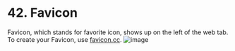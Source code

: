 # 42. Favicon
Favicon, which stands for favorite icon, shows up on the left of the web tab.   
To create your Favicon, use [favicon.cc](favicon.cc).
![image](https://user-images.githubusercontent.com/98670879/213895751-ab831053-acab-44de-a515-fcf5c3eb9a00.png)   
